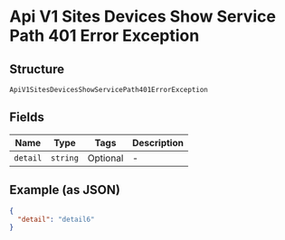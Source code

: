
# Api V1 Sites Devices Show Service Path 401 Error Exception

## Structure

`ApiV1SitesDevicesShowServicePath401ErrorException`

## Fields

| Name | Type | Tags | Description |
|  --- | --- | --- | --- |
| `detail` | `string` | Optional | - |

## Example (as JSON)

```json
{
  "detail": "detail6"
}
```

